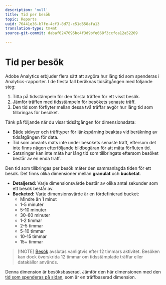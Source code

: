 ```yaml
---
description: 'null'
title: Tid per besök
topic: Reports
uuid: 76441e36-b7fe-4cf3-8d72-c51d558afa13
translation-type: tm+mt
source-git-commit: dabaf6247695bc4f3d9bfe668f3ccfca12a52269

---
```



# Tid per besök

Adobe Analytics erbjuder flera sätt att avgöra hur lång tid som spenderas i Analytics-rapporter. I de flesta fall beräknas tidsåtgången med följande steg:

1. Titta på tidsstämpeln för den första träffen för ett visst besök.
2. Jämför träffen med tidsstämpeln för besökets senaste träff.
3. Den tid som förflyter mellan dessa två träffar avgör hur lång tid som tillbringas för besöket.

Tänk på följande när du visar tidsåtgången för dimensionsdata:

* Både sidvyer och träfftyper för länkspårning beaktas vid beräkning av tidsåtgången för data.
* Tid som använts mäts inte under besökets senaste träff, eftersom det inte finns någon efterföljande bildbegäran för att mäta förfluten tid.
* Satsningar kan inte mäta hur lång tid som tillbringats eftersom besöket består av en enda träff.

Den tid som tillbringas per besök mäter den sammanlagda tiden för ett besök. Det finns olika dimensioner mellan **granulat** och **bucketat**.

* **Detaljerad:** Varje dimensionsvärde består av olika antal sekunder som ett besök består av.
* **Bucketed:** Varje dimensionsvärde är en fördefinierad bucket:
   * Mindre än 1 minut
   * 1-5 minuter
   * 5-10 minuter
   * 30-60 minuter
   * 1-2 timmar
   * 2-5 timmar
   * 5-10 timmar
   * 10-15 timmar
   * 15+ timmar

>[!NOTE] [Besök](../c-metrics/metrics-visit.md) avslutas vanligtvis efter 12 timmars aktivitet. Besöken kan dock överskrida 12 timmar om tidsstämplade träffar eller datakällor används.

Denna dimension är besöksbaserad. Jämför den här dimensionen med den [tid som spenderas på sidan](reports-time-spent-on-page.md), som är en träffbaserad dimension.
